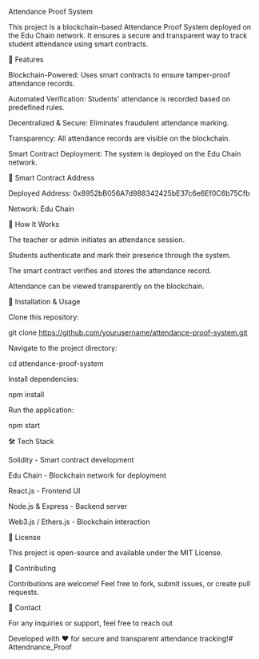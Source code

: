 Attendance Proof System

This project is a blockchain-based Attendance Proof System deployed on the Edu Chain network. It ensures a secure and transparent way to track student attendance using smart contracts.

📌 Features

Blockchain-Powered: Uses smart contracts to ensure tamper-proof attendance records.

Automated Verification: Students' attendance is recorded based on predefined rules.

Decentralized & Secure: Eliminates fraudulent attendance marking.

Transparency: All attendance records are visible on the blockchain.

Smart Contract Deployment: The system is deployed on the Edu Chain network.

🔗 Smart Contract Address

Deployed Address: 0x8952bB056A7d988342425bE37c6e6Ef0C6b75Cfb

Network: Edu Chain

🚀 How It Works

The teacher or admin initiates an attendance session.

Students authenticate and mark their presence through the system.

The smart contract verifies and stores the attendance record.

Attendance can be viewed transparently on the blockchain.

📂 Installation & Usage

Clone this repository:

git clone https://github.com/yourusername/attendance-proof-system.git

Navigate to the project directory:

cd attendance-proof-system

Install dependencies:

npm install

Run the application:

npm start

🛠 Tech Stack

Solidity - Smart contract development

Edu Chain - Blockchain network for deployment

React.js - Frontend UI

Node.js & Express - Backend server

Web3.js / Ethers.js - Blockchain interaction

📜 License

This project is open-source and available under the MIT License.

🤝 Contributing

Contributions are welcome! Feel free to fork, submit issues, or create pull requests.

📧 Contact

For any inquiries or support, feel free to reach out 



Developed with ❤️ for secure and transparent attendance tracking!# Attendnance_Proof
